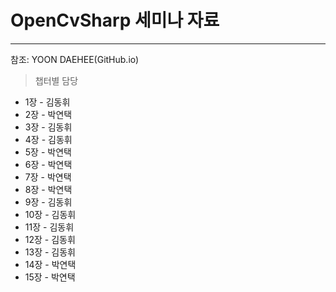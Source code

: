 # OpenCvSharp 세미나 자료
---

참조: YOON DAEHEE(GitHub.io)

> 챕터별 담당
* 1장 - 김동휘
* 2장 - 박연택
* 3장 - 김동휘
* 4장 - 김동휘
* 5장 - 박연택
* 6장 - 박연택
* 7장 - 박연택
* 8장 - 박연택
* 9장 - 김동휘
* 10장 - 김동휘
* 11장 - 김동휘
* 12장 - 김동휘
* 13장 - 김동휘
* 14장 - 박연택
* 15장 - 박연택
